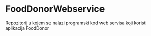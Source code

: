 # FoodDonorWebservice
Repozitorij u kojem se nalazi programski kod web servisa koji koristi aplikacija FoodDonor
